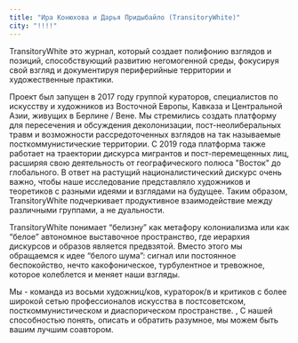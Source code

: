 ```yaml
---
title: "Ира Конюхова и Дарья Придыбайло (TransitoryWhite)"
city: "!!!!"
---
```


TransitoryWhite это журнал, который создает полифонию взглядов и позиций, способствующий развитию негомогенной среды, фокусируя свой взгляд и документируя периферийные территории и художественные практики. 


Проект был запущен в 2017 году группой кураторов, специалистов по искусству и художников из Восточной Европы, Кавказа и Центральной Азии, живущих в Берлине / Вене. Мы стремились создать платформу для пересечения и обсуждения деколонизации, пост-неолиберальных травм  и возможности рассредоточенных взглядов на так называемые посткоммунистические территории. С 2019 года платформа также работает на траектории дискурса мигрантов и пост-перемещенных лиц, расширяя свою деятельность от географического полюса "Восток" до глобального. В ответ на растущий националистический дискурс очень важно, чтобы наше исследование представляло художников и теоретиков с разными идеями и взглядами на будущее. Таким образом, TransitoryWhite подчеркивает продуктивное взаимодействие между различными группами, а не дуальности.


TransitoryWhite понимает “белизну” как метафору колониализма или как “белое” автономное выставочное пространство, где иерархия дискурсов и образов является предвзятой. Вместо этого мы обращаемся к идее “белого шума”: сигнал или постоянное беспокойство, нечто какофоническое, турбулентное и тревожное, которое колеблется и меняет наши взгляды.


Мы - команда из восьми художниц/ков, кураторок/в и критиков с более широкой сетью профессионалов искусства в постсоветском, посткоммунистическом и диаспорическом пространстве. , С нашей способностью понять, описать и обратить разумное, мы можем быть вашим лучшим соавтором.

